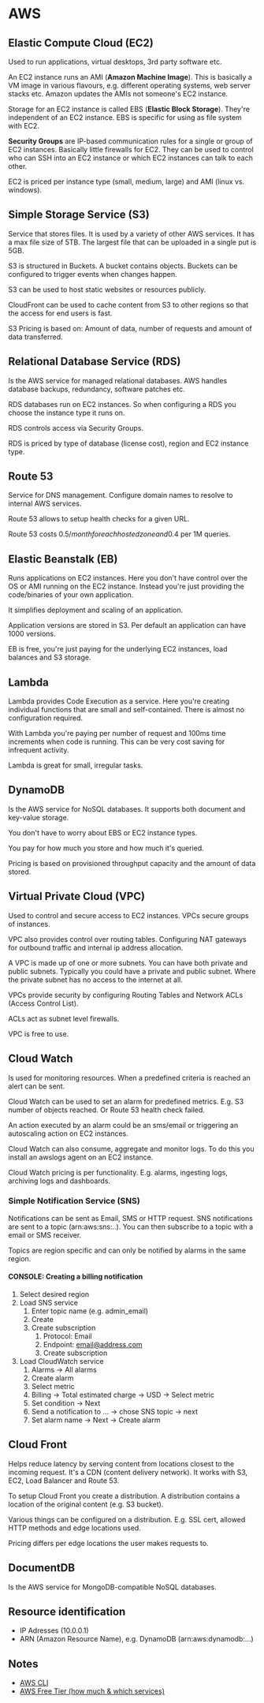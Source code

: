 # AWS

## Elastic Compute Cloud (EC2)

Used to run applications, virtual desktops, 3rd party software etc.

An EC2 instance runs an AMI (**Amazon Machine Image**). This is basically a VM image in various flavours, e.g. different operating systems, web server stacks etc. Amazon updates the AMIs not someone's EC2 instance.

Storage for an EC2 instance is called EBS (**Elastic Block Storage**). They're independent of an EC2 instance. EBS is specific for using as file system with EC2.

**Security Groups** are IP-based communication rules for a single or group of EC2 instances. Basically little firewalls for EC2. They can be used to control who can SSH into an EC2 instance or which EC2 instances can talk to each other.

EC2 is priced per instance type (small, medium, large) and AMI (linux vs. windows).

## Simple Storage Service (S3)

Service that stores files. It is used by a variety of other AWS services. It has a max file size of 5TB. The largest file that can be uploaded in a single put is 5GB.

S3 is structured in Buckets. A bucket contains objects. Buckets can be configured to trigger events when changes happen.

S3 can be used to host static websites or resources publicly.&#x20;

CloudFront can be used to cache content from S3 to other regions so that the access for end users is fast.

S3 Pricing is based on: Amount of data, number of requests and amount of data transferred.

## Relational Database Service (RDS)

Is the AWS service for managed relational databases. AWS handles database backups, redundancy, software patches etc.

RDS databases run on EC2 instances. So when configuring a RDS you choose the instance type it runs on.

RDS controls access via Security Groups.

RDS is priced by type of database (license cost), region and EC2 instance type.

## Route 53

Service for DNS management. Configure domain names to resolve to internal AWS services.

Route 53 allows to setup health checks for a given URL.&#x20;

Route 53 costs 0.5$/month for each hosted zone and 0.4$ per 1M queries.

## Elastic Beanstalk (EB)

Runs applications on EC2 instances. Here you don't have control over the OS or AMI running on the EC2 instance. Instead you're just providing the code/binaries of your own application.

It simplifies deployment and scaling of an application.

Application versions are stored in S3. Per default an application can have 1000 versions.

EB is free, you're just paying for the underlying EC2 instances, load balances and S3 storage.

## Lambda

Lambda provides Code Execution as a service. Here you're creating individual functions that are small and self-contained. There is almost no configuration required.

With Lambda you're paying per number of request and 100ms time increments when code is running. This can be very cost saving for infrequent activity.

Lambda is great for small, irregular tasks.

## DynamoDB

Is the AWS service for NoSQL databases. It supports both document and key-value storage.

You don't have to worry about EBS or EC2 instance types.

You pay for how much you store and how much it's queried.

Pricing is based on provisioned throughput capacity and the amount of data stored.

## Virtual Private Cloud (VPC)

Used to control and secure access to EC2 instances. VPCs secure groups of instances.

VPC also provides control over routing tables. Configuring NAT gateways for outbound traffic and internal ip address allocation.

A VPC is made up of one or more subnets. You can have both private and public subnets. Typically you could have a private and public subnet. Where the private subnet has no access to the internet at all.

VPCs provide security by configuring Routing Tables and Network ACLs (Access Control List).

ACLs act as subnet level firewalls.

VPC is free to use.

## Cloud Watch

Is used for monitoring resources. When a predefined criteria is reached an alert can be sent.

Cloud Watch can be used to set an alarm for predefined metrics. E.g. S3 number of objects reached. Or Route 53 health check failed.

An action executed by an alarm could be an sms/email or triggering an autoscaling action on EC2 instances.

Cloud Watch can also consume, aggregate and monitor logs. To do this you install an awslogs agent on an EC2 instance.

&#x20;Cloud Watch pricing is per functionality. E.g. alarms, ingesting logs, archiving logs and dashboards.

### Simple Notification Service (SNS)

Notifications can be sent as Email, SMS or HTTP request. SNS notifications are sent to a topic (arn:aws:sns:..). You can then subscribe to a topic with a email or SMS receiver.

Topics are region specific and can only be notified by alarms in the same region.

#### CONSOLE: Creating a billing notification

1. Select desired region
2. Load SNS service
   1. Enter topic name (e.g. admin\_email)
   2. Create
   3. Create subscription
      1. Protocol: Email
      2. Endpoint: email@address.com
      3. Create subscription
3. Load CloudWatch service
   1. Alarms -> All alarms
   2. Create alarm
   3. Select metric
   4. Billing -> Total estimated charge -> USD -> Select metric
   5. Set condition -> Next
   6. Send a notification to ... -> chose SNS topic -> next
   7. Set alarm  name -> Next -> Create alarm

## Cloud Front

Helps reduce latency by serving content from locations closest to the incoming request. It's a CDN (content delivery network). It works with S3, EC2, Load Balancer and Route 53.

To setup Cloud Front you create a distribution. A distribution contains a location of the original content (e.g. S3 bucket).

Various things can be configured on a distribution. E.g. SSL cert, allowed HTTP methods and edge locations used.

Pricing differs per edge locations the user makes requests to.

## DocumentDB

Is the AWS service for MongoDB-compatible NoSQL databases.

## Resource identification

* IP Adresses (10.0.0.1)
* ARN (Amazon Resource Name), e.g. DynamoDB (arn:aws:dynamodb:...)

## Notes

* [AWS CLI](https://aws.amazon.com/cli/)
* [AWS Free Tier (how much & which services)](https://aws.amazon.com/free/?all-free-tier.sort-by=item.additionalFields.SortRank\&all-free-tier.sort-order=asc\&awsf.Free%20Tier%20Types=\*all\&awsf.Free%20Tier%20Categories=\*all)





